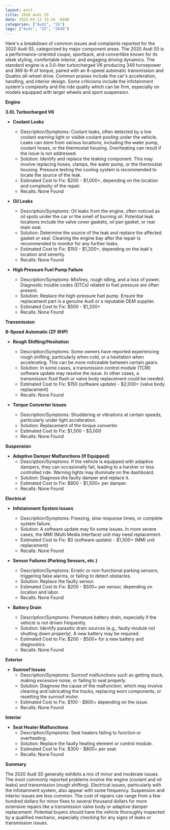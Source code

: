 ```yaml
---
layout: post
title: 2020 Audi S5
date: 2025-03-12 15:26 -0400
categories: ["Audi", "S5"]
tags: ["Audi", "S5", "2020"]
---
```

Here's a breakdown of common issues and complaints reported for the 2020 Audi S5, categorized by major component areas. The 2020 Audi S5 is a performance-oriented coupe, sportback, and convertible known for its sleek styling, comfortable interior, and engaging driving dynamics. The standard engine is a 3.0-liter turbocharged V6 producing 349 horsepower and 369 lb-ft of torque, paired with an 8-speed automatic transmission and Quattro all-wheel drive. Common praises include the car's acceleration, handling, and interior design. Some criticisms include the infotainment system's complexity and the ride quality which can be firm, especially on models equipped with larger wheels and sport suspension.

**Engine**

**3.0L Turbocharged V6**

* **Coolant Leaks**
    * Description/Symptoms: Coolant leaks, often detected by a low coolant warning light or visible coolant pooling under the vehicle. Leaks can stem from various locations, including the water pump, coolant hoses, or the thermostat housing. Overheating can result if the issue is not addressed.
    * Solution: Identify and replace the leaking component. This may involve replacing hoses, clamps, the water pump, or the thermostat housing. Pressure testing the cooling system is recommended to locate the source of the leak.
    * Estimated Cost to Fix: $200 - $1,000+, depending on the location and complexity of the repair.
    * Recalls: None Found

* **Oil Leaks**
    * Description/Symptoms: Oil leaks from the engine, often noticed as oil spots under the car or the smell of burning oil. Potential leak locations include the valve cover gaskets, oil pan gasket, or rear main seal.
    * Solution: Determine the source of the leak and replace the affected gasket or seal. Cleaning the engine bay after the repair is recommended to monitor for any further leaks.
    * Estimated Cost to Fix: $150 - $1,200+, depending on the leak's location and severity.
    * Recalls: None Found

* **High Pressure Fuel Pump Failure**
    * Description/Symptoms: Misfires, rough idling, and a loss of power. Diagnostic trouble codes (DTCs) related to fuel pressure are often present.
    * Solution: Replace the high-pressure fuel pump. Ensure the replacement part is a genuine Audi or a reputable OEM supplier.
    * Estimated Cost to Fix: $500 - $1,200+
    * Recalls: None Found

**Transmission**

**8-Speed Automatic (ZF 8HP)**

* **Rough Shifting/Hesitation**
    * Description/Symptoms: Some owners have reported experiencing rough shifting, particularly when cold, or a hesitation when accelerating. This can be more noticeable between certain gears.
    * Solution: In some cases, a transmission control module (TCM) software update may resolve the issue. In other cases, a transmission fluid flush or valve body replacement could be needed.
    * Estimated Cost to Fix: $150 (software update) - $2,000+ (valve body replacement)
    * Recalls: None Found

* **Torque Converter Issues**
    * Description/Symptoms: Shuddering or vibrations at certain speeds, particularly under light acceleration.
    * Solution: Replacement of the torque converter.
    * Estimated Cost to Fix: $1,500 - $3,000
    * Recalls: None Found

**Suspension**

* **Adaptive Damper Malfunctions (If Equipped)**
    * Description/Symptoms: If the vehicle is equipped with adaptive dampers, they can occasionally fail, leading to a harsher or less controlled ride. Warning lights may illuminate on the dashboard.
    * Solution: Diagnose the faulty damper and replace it.
    * Estimated Cost to Fix: $800 - $1,500+ per damper.
    * Recalls: None Found

**Electrical**

* **Infotainment System Issues**
    * Description/Symptoms: Freezing, slow response times, or complete system failure.
    * Solution: A software update may fix some issues. In more severe cases, the MMI (Multi Media Interface) unit may need replacement.
    * Estimated Cost to Fix: $0 (software update) - $1,500+ (MMI unit replacement)
    * Recalls: None Found

* **Sensor Failures (Parking Sensors, etc.)**
    * Description/Symptoms: Erratic or non-functional parking sensors, triggering false alarms, or failing to detect obstacles.
    * Solution: Replace the faulty sensor.
    * Estimated Cost to Fix: $200 - $500+ per sensor, depending on location and labor.
    * Recalls: None Found

* **Battery Drain**
    * Description/Symptoms: Premature battery drain, especially if the vehicle is not driven frequently.
    * Solution: Identify parasitic drain sources (e.g., faulty module not shutting down properly). A new battery may be required.
    * Estimated Cost to Fix: $200 - $500+ for a new battery and diagnostics.
    * Recalls: None Found

**Exterior**

* **Sunroof Issues**
    * Description/Symptoms: Sunroof malfunctions such as getting stuck, making excessive noise, or failing to seal properly.
    * Solution: Diagnose the cause of the malfunction, which may involve cleaning and lubricating the tracks, replacing worn components, or resetting the sunroof motor.
    * Estimated Cost to Fix: $100 - $800+ depending on the issue.
    * Recalls: None Found

**Interior**

* **Seat Heater Malfunctions**
    * Description/Symptoms: Seat heaters failing to function or overheating.
    * Solution: Replace the faulty heating element or control module.
    * Estimated Cost to Fix: $300 - $800+ per seat.
    * Recalls: None Found

**Summary**

The 2020 Audi S5 generally exhibits a mix of minor and moderate issues. The most commonly reported problems involve the engine (coolant and oil leaks) and transmission (rough shifting). Electrical issues, particularly with the infotainment system, also appear with some frequency. Suspension and interior issues are less common. The cost of repairs can range from a few hundred dollars for minor fixes to several thousand dollars for more extensive repairs like a transmission valve body or adaptive damper replacement. Potential buyers should have the vehicle thoroughly inspected by a qualified mechanic, especially checking for any signs of leaks or transmission issues.


